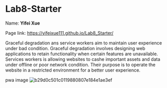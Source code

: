 # Lab8-Starter

Name: **Yifei Xue**

Page link: https://yifeixue111.github.io/Lab8_Starter/

Graceful degradation ans service workers aim to maintain user experience under bad condition. Graceful degradation involves designing web applications to retain functionality when certain features are unavailable. Services workers is allowing websites to cashe important assets and data under offline or poor network condition. Their purpose is to operate the website in a restricted environment for a better user experience.

pwa image
![b29d0c501c0119880807e184e1ae3ef](https://github.com/user-attachments/assets/603c6f8b-40ac-4e04-8f65-806f09caec04)

